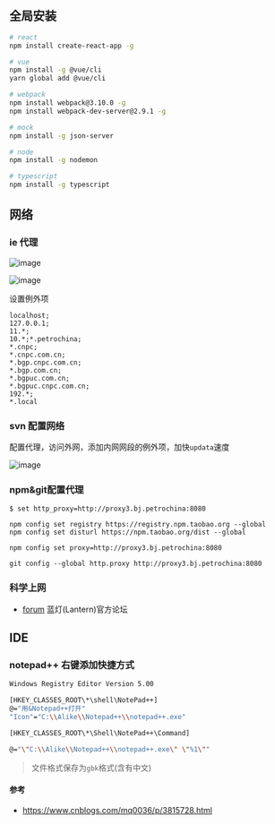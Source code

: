 ## 全局安装

````bash
# react
npm install create-react-app -g

# vue
npm install -g @vue/cli
yarn global add @vue/cli

# webpack
npm install webpack@3.10.0 -g
npm install webpack-dev-server@2.9.1 -g

# mock
npm install -g json-server

# node
npm install -g nodemon

# typescript
npm install -g typescript
````
## 网络

### ie 代理

![image](https://xiaoyueyue165.github.io/static/blog/Environment/proxy.png)

![image](https://xiaoyueyue165.github.io/static/blog/Environment/proxy2.png)

设置例外项

```
localhost;
127.0.0.1;
11.*;
10.*;*.petrochina;
*.cnpc;
*.cnpc.com.cn;
*.bgp.cnpc.com.cn;
*.bgp.com.cn;
*.bgpuc.com.cn;
*.bgpuc.cnpc.com.cn;
192.*;
*.local
```
### svn 配置网络

配置代理，访问外网，添加内网网段的例外项，加快`updata`速度

![image](https://xiaoyueyue165.github.io/static/blog/Environment/svnProxy.png)

### npm&git配置代理

```
$ set http_proxy=http://proxy3.bj.petrochina:8080

npm config set registry https://registry.npm.taobao.org --global
npm config set disturl https://npm.taobao.org/dist --global

npm config set proxy=http://proxy3.bj.petrochina:8080

git config --global http.proxy http://proxy3.bj.petrochina:8080

```
### 科学上网

- [forum](https://github.com/getlantern/forum) 蓝灯(Lantern)官方论坛

## IDE

### notepad++ 右键添加快捷方式
````bash
Windows Registry Editor Version 5.00

[HKEY_CLASSES_ROOT\*\shell\NotePad++]
@="用&Notepad++打开"
"Icon"="C:\\Alike\\Notepad++\\notepad++.exe"

[HKEY_CLASSES_ROOT\*\Shell\NotePad++\Command]

@="\"C:\\Alike\\Notepad++\\notepad++.exe\" \"%1\""
````
>文件格式保存为`gbk`格式(含有中文)

#### 参考
- https://www.cnblogs.com/mq0036/p/3815728.html
